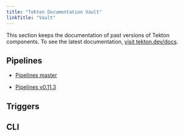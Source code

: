```yaml
---
title: "Tekton Documentation Vault"
linkTitle: "Vault"
---
```


This section keeps the documentation of past versions of Tekton components.
To see the latest documentation, [visit tekton.dev/docs](/docs).


## Pipelines


* [Pipelines master](/vault/pipelines-master)

* [Pipelines v0.11.3](/vault/pipelines-v0.11.3)


## Triggers



## CLI


